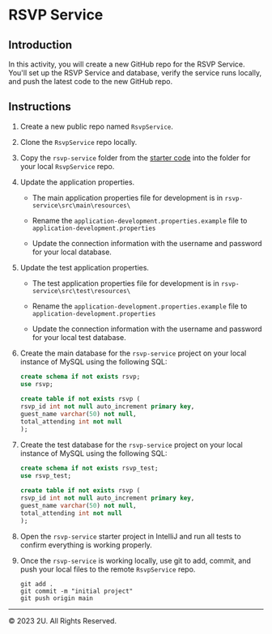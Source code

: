 # RSVP Service

## Introduction

In this activity, you will create a new GitHub repo for the RSVP Service. You'll set up the RSVP Service and database, verify the service runs locally, and push the latest code to the new GitHub repo.

## Instructions

1. Create a new public repo named `RsvpService`.

2. Clone the `RsvpService` repo locally.

3. Copy the `rsvp-service` folder from the [starter code](./activities/01-we-rsvp-service/starter) into the folder for your local `RsvpService` repo.

4. Update the application properties.

    * The main application properties file for development is in `rsvp-service\src\main\resources\`

    * Rename the `application-development.properties.example` file to `application-development.properties`

    * Update the connection information with the username and password for your local database.

5. Update the test application properties.

    * The test application properties file for development is in `rsvp-service\src\test\resources\`

    * Rename the `application-development.properties.example` file to `application-development.properties`

    * Update the connection information with the username and password for your local test database.

6. Create the main database for the `rsvp-service` project on your local instance of MySQL using the following SQL:

    ```sql
    create schema if not exists rsvp;
    use rsvp;
            
    create table if not exists rsvp (
    rsvp_id int not null auto_increment primary key,
    guest_name varchar(50) not null,
    total_attending int not null
    );
    ```

7. Create the test database for the `rsvp-service` project on your local instance of MySQL using the following SQL:

    ```sql
    create schema if not exists rsvp_test;
    use rsvp_test;
            
    create table if not exists rsvp (
    rsvp_id int not null auto_increment primary key,
    guest_name varchar(50) not null,
    total_attending int not null
    );
    ```

8. Open the `rsvp-service` starter project in IntelliJ and run all tests to confirm everything is working properly.

9. Once the `rsvp-service` is working locally, use git to add, commit, and push your local files to the remote `RsvpService` repo.

    ```git
    git add .
    git commit -m "initial project"
    git push origin main
    ```

---

© 2023 2U. All Rights Reserved.

